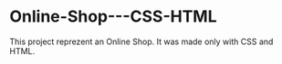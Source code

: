 # Online-Shop---CSS-HTML
This project reprezent an Online Shop. It was made only with CSS and HTML.
